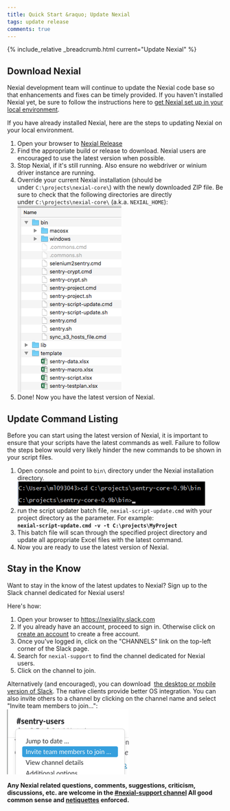```yaml
---
title: Quick Start &raquo; Update Nexial
tags: update release
comments: true
---
```

{% include_relative _breadcrumb.html current="Update Nexial" %}


## Download Nexial
Nexial development team will continue to update the Nexial code base so that enhancements and fixes 
can be timely provided. If you haven't installed Nexial yet, be sure to follow the instructions 
here to [get Nexial set up in your local environment](InstallingNexial).

If you have already installed Nexial, here are the steps to updating Nexial on your local 
environment.

1.  Open your browser to <a href="https://github.com/nexiality/nexial-core/releases" class="external-link" target="_nexial_external">Nexial Release</a>
1.  Find the appropriate build or release to download. Nexial users are encouraged to use the 
				latest version when possible.
1.  Stop Nexial, if it's still running. Also ensure no webdriver or winium driver instance 
				are running.
1.  Override your current Nexial installation (should be under `C:\projects\nexial-core\`) with 
				the newly downloaded ZIP file. Be sure to check that the following directories are directly 
				under `C:\projects\nexial-core\` (a.k.a. `NEXIAL_HOME`):  
    ![project](image/UpdateNexial_01.png)
1.  Done! Now you have the latest version of Nexial.


## Update Command Listing
Before you can start using the latest version of Nexial, it is important to ensure that your 
scripts have the latest commands as well. Failure to follow the steps below would very likely 
hinder the new commands to be shown in your script files.

1.  Open console and point to `bin\` directory under the Nexial installation directory.  
    ![bin](image/UpdateNexial_02.png)
2.  run the script updater batch file, `nexial-script-update.cmd` with your project directory 
				as the parameter. For example:  
    **`nexial-script-update.cmd -v -t C:\projects\MyProject`**
3.  This batch file will scan through the specified project directory and update all appropriate 
				Excel files with the latest command.
4.  Now you are ready to use the latest version of Nexial.


## Stay in the Know
Want to stay in the know of the latest updates to Nexial? Sign up to the Slack channel dedicated 
for Nexial users!

Here's how:

1.  Open your browser to <a href="https://nexiality.slack.com/" class="external-link" target="_nexial_external">https://nexiality.slack.com</a>
2.  If you already have an account, proceed to sign in. Otherwise click on 
				<a href="https://nexiality.slack.com//signup/" class="external-link" target="_nexial_external">create an account</a> to create a free account.
3.  Once you've logged in, click on the "CHANNELS" link on the top-left corner of the Slack page.
4.  Search for `nexial-support` to find the channel dedicated for Nexial users.
5.  Click on the channel to join.

Alternatively (and encouraged), you can download 
<a href="https://slack.com/downloads" class="external-link" target="_nexial_external">the desktop or mobile version of Slack</a>. The native 
clients provide better OS integration. You can also invite others to a channel by clicking on the channel name and 
select "Invite team members to join...":<br/>
![join](image/UpdateNexial_05.png)

**Any Nexial related questions, comments, suggestions, criticism, discussions, etc. are 
welcome in the <a href="https://nexiality.slack.com/messages/C9QH23P0U" class="external-link" target="_nexial_external">#nexial-support channel</a> All good 
common sense and <a href="http://www.dictionary.com/browse/netiquette" class="external-link" target="_nexial_external">netiquettes</a> enforced.**
